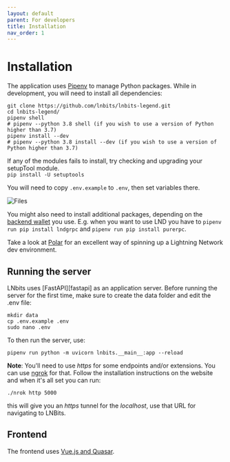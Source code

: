 ```yaml
---
layout: default
parent: For developers
title: Installation
nav_order: 1
---
```


# Installation

The application uses [Pipenv][pipenv] to manage Python packages.
While in development, you will need to install all dependencies:

    git clone https://github.com/lnbits/lnbits-legend.git
    cd lnbits-legend/
    pipenv shell
    # pipenv --python 3.8 shell (if you wish to use a version of Python higher than 3.7)
    pipenv install --dev
    # pipenv --python 3.8 install --dev (if you wish to use a version of Python higher than 3.7)

If any of the modules fails to install, try checking and upgrading your setupTool module.  
`pip install -U setuptools`

You will need to copy `.env.example` to `.env`, then set variables there.

![Files](https://i.imgur.com/ri2zOe8.png)

You might also need to install additional packages, depending on the [backend wallet](../guide/wallets.md) you use.
E.g. when you want to use LND you have to `pipenv run pip install lndgrpc` and `pipenv run pip install purerpc`.

Take a look at [Polar][polar] for an excellent way of spinning up a Lightning Network dev environment.

## Running the server

LNbits uses [FastAPI][fastapi] as an application server.
Before running the server for the first time, make sure to create the data folder and edit the .env file:

    mkdir data
    cp .env.example .env
    sudo nano .env

To then run the server, use:

    pipenv run python -m uvicorn lnbits.__main__:app --reload

**Note**: You'll need to use _https_ for some endpoints and/or extensions. You can use [ngrok](https://ngrok.com/) for that. Follow the installation instructions on the website and when it's all set you can run:

    ./nrok http 5000

this will give you an _https_ tunnel for the _localhost_, use that URL for navigating to LNBits.

## Frontend

The frontend uses [Vue.js and Quasar][quasar].

[quart]: https://pgjones.gitlab.io/
[pipenv]: https://pipenv.pypa.io/
[polar]: https://lightningpolar.com/
[quasar]: https://quasar.dev/start/how-to-use-vue
